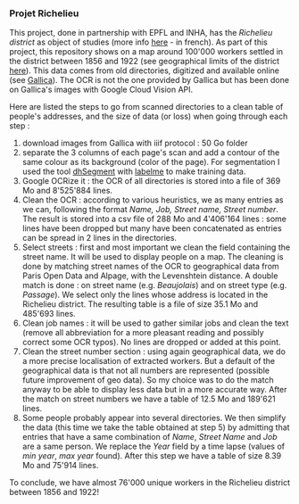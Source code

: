 ### Projet Richelieu

This project, done in partnership with EPFL and INHA, has the *Richelieu district* as object of studies (more info [here](https://www.inha.fr/fr/recherche/programmation-scientifique/en-2018-2019/richelieu-histoire-du-quartier-etat-des-lieux.html) - in french). As part of this project, this repository shows on a map around 100'000 workers settled in the district between 1856 and 1922 (see geographical limits of the district [here](https://drive.google.com/open?id=1T6nZfyEQkW5D0Iuoza5zo_cnC5bSgR4j&usp=sharing)). This data comes from old directories, digitized and available online (see [Gallica](https://gallica.bnf.fr/)). The OCR is not the one provided by Gallica but has been done on Gallica's images with Google Cloud Vision API. 

Here are listed the steps to go from scanned directories to a clean table of people's addresses, and the size of data (or loss) when going through each step : 
1. download images from Gallica with iiif protocol : 50 Go folder
2. separate the 3 columns of each page's scan and add a contour of the same colour as its background (color of the page). For segmentation I used the tool [dhSegment](https://github.com/dhlab-epfl/dhSegment) with [labelme](https://github.com/wkentaro/labelme) to make training data.
3. Google OCRize it : the OCR of all directories is stored into a file of 369 Mo and 8'525'884 lines. 
4. Clean the OCR : according to various heuristics, we as many entries as we can, following the format *Name, Job, Street name, Street number*. The result is stored into a csv file of 288 Mo and 4'406'164 lines : some lines have been dropped but many have been concatenated as entries can be spread in 2 lines in the directories. 
5. Select streets : first and most important we clean the field containing the street name. It will be used to display people on a map. The cleaning is done by matching street names of the OCR to geographical data from Paris Open Data and Alpage, with the Levenshtein distance. A double match is done : on street name (e.g. *Beaujolais*) and on street type (e.g. *Passage*). We select only the lines whose address is located in the Richelieu district. The resulting table is a file of size 35.1 Mo and 485'693 lines.
6. Clean job names : it will be used to gather similar jobs and clean the text (remove all abbreviation for a more pleasant reading and possibly correct some OCR typos). No lines are dropped or added at this point.
7. Clean the street number section : using again geographical data, we do a more precise localisation of extracted workers. But a default of the geographical data is that not all numbers are represented (possible future improvement of geo data). So my choice was to do the match anyway to be able to display less data but in a more accurate way. After the match on street numbers we have a table of 12.5 Mo and 189'621 lines.
8. Some people probably appear into several directories. We then simplify the data (this time we take the table obtained at step 5) by admitting that entries that have a same combination of *Name*, *Street Name* and *Job* are a same person. We replace the *Year* field by a time lapse (values of *min year*, *max year* found). After this step we have a table of size 8.39 Mo and 75'914 lines. 

To conclude, we have almost 76'000 unique workers in the Richelieu district between 1856 and 1922!


